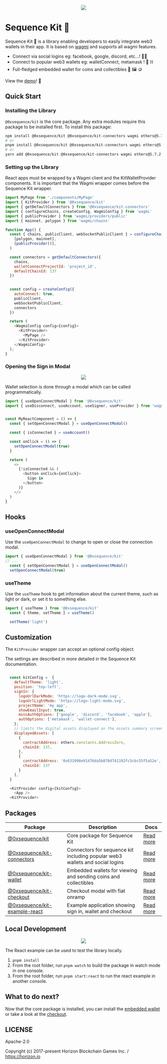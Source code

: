 <div align="center">
  <img src="https://raw.githubusercontent.com/0xsequence/kit/master/public/docs/kit-logo-in-one.png">
</div>

Sequence Kit 🧰
============

Sequence Kit 🧰 is a library enabling developers to easily integrate web3 wallets in their app. It is based on [wagmi](https://wagmi.sh/) and supports all wagmi features.

- Connect via social logins eg: facebook, google, discord, etc...! 🔐🪪
- Connect to popular web3 wallets eg: walletConnect, metamask ! 🦊 ⛓️
- Full-fledged embedded wallet for coins and collectibles  👛 🖼️ 🪙 

View the [demo](https://0xsequence.github.io/kit)! 👀

## Quick Start
### Installing the Library
`@0xsequence/kit` is the core package. Any extra modules require this package to be installed first.
To install this package:

```bash
npm install @0xsequence/kit @0xsequence/kit-connectors wagmi ethers@5.7.2 viem 0xsequence
# or
pnpm install @0xsequence/kit @0xsequence/kit-connectors wagmi ethers@5.7.2 viem 0xsequence
# or
yarn add @0xsequence/kit @0xsequence/kit-connectors wagmi ethers@5.7.2 viem 0xsequence
```

### Setting up the Library
React apps must be wrapped by a Wagmi client and the KitWalletProvider components. It is important that the Wagmi wrapper comes before the Sequence Kit wrapper.


```js
import MyPage from './components/MyPage'
import { KitProvider } from '@0xsequence/kit'
import { getDefaultConnectors } from '@0xsequence/kit-connectors'
import { configureChains, createConfig, WagmiConfig } from 'wagmi'
import { publicProvider } from 'wagmi/providers/public'
import { mainnet, polygon } from 'wagmi/chains'

function App() {
  const { chains, publicClient, webSocketPublicClient } = configureChains(
    [polygon, mainnet],
    [publicProvider()],
  )

  const connectors = getDefaultConnectors({
    chains,
    walletConnectProjectId: 'project_id',
    defaultChainId: 137
  })

  
  const config = createConfig({
    autoConnect: true,
    publicClient,
    webSocketPublicClient,
    connectors
  })

  return (
    <WagmiConfig config={config}>
      <KitProvider>
        <MyPage />
      </KitProvider>
    </WagmiConfig>
  );
}
```
### Opening the Sign in Modal
<div align="center">
  <img src="public/docs/sign-in-modal.png">
</div>

Wallet selection is done through a modal which can be called programmatically.

```js
import { useOpenConnectModal } from '@0xsequence/kit'
import { useDisconnect, useAccount, useSigner, useProvider } from 'wagmi'


const MyReactComponent = () => {
  const { setOpenConnectModal } = useOpenConnectModal()

  const { isConnected } = useAccount()

  const onClick = () => {
    setOpenConnectModal(true)
  }

  return (
    <>
      {!isConnected && (
        <button onClick={onClick}>
          Sign in
        </button>
      )}
    </>
  )
}
```
## Hooks
### useOpenConnectModal
Use the `useOpenConnectModal` to change to open or close the connection modal.

```js
import { useOpenConnectModal } from '@0xsequence/kit'
// ...
  const { setOpenConnectModal } = useOpenConnectModal()
  setOpenConnectModal(true)

```

### useTheme
Use the `useTheme` hook to get information about the current theme, such as light or dark, or set it to something else.

```js
import { useTheme } from '@0xsequence/kit'
  const { theme, setTheme } = useTheme()

  setTheme('light')
```

## Customization
The `KitProvider` wrapper can accept an optional config object.

The settings are described in more detailed in the Sequence Kit documentation.

```js

  const kitConfig =  {
    defaultTheme: 'light',
    position: 'top-left',
    signIn: {
      logoUrlDarkMode: 'https://logo-dark-mode.svg',
      logoUrlLightMode: 'https://logo-light-mode.svg',
      projectName: 'my app',
      showEmailInput: true,
      miniAuthOptions: ['google', 'discord', 'facebook', 'apple'],
      authOptions: ['metamask', 'wallet-connect'],
    };
    // limits the digital assets displayed on the assets summary screen
    displayedAssets: [
      {
        contractAddress: ethers.constants.AddressZero,
        chainId: 137,
      },
      {
        contractAddress: '0x631998e91476da5b870d741192fc5cbc55f5a52e',
        chainId: 137
      }
    ],
  }

  <KitProvider config={kitConfig}>
    <App />
  <KitProvider>
```

## Packages

| Package  | Description | Docs |
| ------------- | ------------- | ------------- |
| [@0xsequence/kit](https://github.com/0xsequence/kit/tree/master/packages/kit)  | Core package for Sequence Kit  | [Read more](https://github.com/0xsequence/kit/blob/master/packages/kit/README.md)  |
| [@0xsequence/kit-connectors](https://github.com/0xsequence/kit/tree/master/packages/connectors)  | Connectors for sequence kit including popular web3 wallets and social logins  | [Read more](https://github.com/0xsequence/kit/blob/master/packages/connectors/README.md)  |
| [@0xsequence/kit-wallet](https://github.com/0xsequence/kit/tree/master/packages/wallet)  | Embedded wallets for viewing and sending coins and collectibles   | [Read more](https://github.com/0xsequence/kit/blob/master/packages/wallet/README.md)  |
| [@0xsequence/kit-checkout](https://github.com/0xsequence/kit/tree/master/packages/checkout)  | Checkout modal with fiat onramp | [Read more](https://github.com/0xsequence/kit/blob/master/packages/checkout/README.md)  |
| [@0xsequence/kit-example-react](https://github.com/0xsequence/kit/tree/master/examples/react)  | Example application showing sign in, wallet and checkout  | [Read more](https://github.com/0xsequence/kit/blob/master/examples/react/README.md)  |


## Local Development
<div align="center">
  <img src="public/docs/kit-demo.png">
</div>

The React example can be used to test the library locally.

1. `pnpm install`
2. From the root folder, run `pnpm watch` to build the package in watch mode in one console. 
3. From the root folder, run `pnpm start:react` to run the react example in another console.

## What to do next?
Now that the core package is installed, you can install the [embedded wallet](https://github.com/0xsequence/kit/tree/master/packages/wallet) or take a look at the [checkout](https://github.com/0xsequence/kit/tree/master/packages/checkout).

## LICENSE

Apache-2.0

Copyright (c) 2017-present Horizon Blockchain Games Inc. / https://horizon.io

